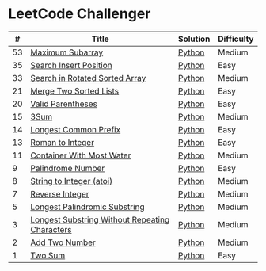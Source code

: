 # LeetCode Challenger

| # | Title | Solution | Difficulty |
| - | ----- | -------- | ---------- |
| 53 | [Maximum Subarray](https://leetcode.com/problems/maximum-subarray/) | [Python](./algorithms/maximum_subarray.py) | Medium |
| 35 | [Search Insert Position](https://leetcode.com/problems/search-insert-position/) | [Python](./algorithms/search_insert_position.py) | Easy
| 33 | [Search in Rotated Sorted Array](https://leetcode.com/problems/search-in-rotated-sorted-array/) | [Python](./algorithms/search_in_rotated_sorted_array.py) | Medium |
| 21 | [Merge Two Sorted Lists](https://leetcode.com/problems/merge-two-sorted-lists/) | [Python](./algorithms/merge_two_sorted_lists.py) | Easy |
| 20 | [Valid Parentheses](https://leetcode.com/problems/valid-parentheses/) | [Python](./algorithms/valid_parentheses.py) | Easy |
| 15 | [3Sum](https://leetcode.com/problems/3sum/) | [Python](./algorithms/3sum.py) | Medium |
| 14 | [Longest Common Prefix](https://leetcode.com/problems/longest-common-prefix/) | [Python](./algorithms/longest_common_prefix.py) | Easy |
| 13 | [Roman to Integer](https://leetcode.com/problems/roman-to-integer/) | [Python](./algorithms/roman_to_integer.py) | Easy |
| 11 | [Container With Most Water](https://leetcode.com/problems/container-with-most-water/) | [Python](./algorithms/container_with_most_water.py) | Medium |
| 9 | [Palindrome Number](https://leetcode.com/problems/palindrome-number/) | [Python](./algorithms/palindrome_number.py) | Easy |
| 8 | [String to Integer (atoi)](https://leetcode.com/problems/string-to-integer-atoi/) | [Python](./algorithms/string_to_integer.py) | Medium |
| 7 | [Reverse Integer](https://leetcode.com/problems/reverse-integer/) | [Python](./algorithms/reverse_integer.py) | Medium |
| 5 | [Longest Palindromic Substring](https://leetcode.com/problems/longest-palindromic-substring/) | [Python](./algorithms/longest_palindromic_substring.py) | Medium |
| 3 | [Longest Substring Without Repeating Characters](https://leetcode.com/problems/longest-substring-without-repeating-characters/) | [Python](./algorithms/longest_substring_without_repeating_characters.py) | Medium |
| 2 | [Add Two Number](https://leetcode.com/problems/add-two-numbers/) | [Python](./algorithms/add_two_numbers.py) | Medium |
| 1 | [Two Sum](https://leetcode.com/problems/two-sum/) | [Python](./algorithms/two_sum.py) | Easy |